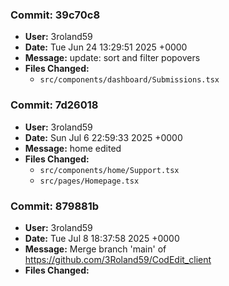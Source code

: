 ### Commit: **39c70c8**
- **User:** 3roland59
- **Date:** Tue Jun 24 13:29:51 2025 +0000
- **Message:** update: sort and filter popovers
- **Files Changed:**
  - `src/components/dashboard/Submissions.tsx`

### Commit: **7d26018**
- **User:** 3roland59
- **Date:** Sun Jul 6 22:59:33 2025 +0000
- **Message:** home edited
- **Files Changed:**
  - `src/components/home/Support.tsx`
  - `src/pages/Homepage.tsx`

### Commit: **879881b**
- **User:** 3roland59
- **Date:** Tue Jul 8 18:37:58 2025 +0000
- **Message:** Merge branch 'main' of https://github.com/3Roland59/CodEdit_client
- **Files Changed:**

